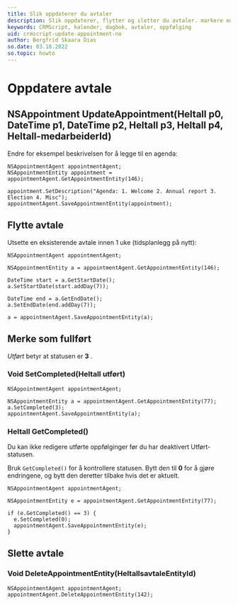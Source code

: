 ```yaml
---
title: Slik oppdaterer du avtaler
description: Slik oppdaterer, flytter og sletter du avtaler. markere en avtale som fullført
keywords: CRMScript, kalender, dagbok, avtaler, oppfølging
uid: crmscript-update-appointment-no
author: Bergfrid Skaara Dias
so.date: 03.18.2022
so.topic: howto
---
```


# Oppdatere avtale

## NSAppointment UpdateAppointment(Heltall p0, DateTime p1, DateTime p2, Heltall p3, Heltall p4, Heltall-medarbeiderId)

Endre for eksempel beskrivelsen for å legge til en agenda:

```crmscript
NSAppointmentAgent appointmentAgent;
NSAppointmentEntity appointment = appointmentAgent.GetAppointmentEntity(146);

appointment.SetDescription("Agenda: 1. Welcome 2. Annual report 3. Election 4. Misc");
appointmentAgent.SaveAppointmentEntity(appointment);
```

## Flytte avtale

Utsette en eksisterende avtale innen 1 uke (tidsplanlegg på nytt):

```crmscript
NSAppointmentAgent appointmentAgent;

NSAppointmentEntity a = appointmentAgent.GetAppointmentEntity(146);

DateTime start = a.GetStartDate();
a.SetStartDate(start.addDay(7));

DateTime end = a.GetEndDate();
a.SetEndDate(end.addDay(7));

a = appointmentAgent.SaveAppointmentEntity(a);
```

## Merke som fullført

*Utført* betyr at statusen er **3** .

### Void SetCompleted(Heltall utført)

```crmscript
NSAppointmentAgent appointmentAgent;

NSAppointmentEntity a = appointmentAgent.GetAppointmentEntity(77);
a.SetCompleted(3);
appointmentAgent.SaveAppointmentEntity(a);
```

### Heltall GetCompleted()

Du kan ikke redigere utførte oppfølginger før du har deaktivert Utført-statusen.

Bruk `GetCompleted()` for å kontrollere statusen. Bytt den til **0** for å gjøre endringene, og bytt den deretter tilbake hvis det er aktuelt.

```crmscript
NSAppointmentAgent appointmentAgent;

NSAppointmentEntity e = appointmentAgent.GetAppointmentEntity(77);

if (e.GetCompleted() == 3) {
  e.SetCompleted(0);
  appointmentAgent.SaveAppointmentEntity(e);
}
```

## Slette avtale

### Void DeleteAppointmentEntity(HeltallsavtaleEntityId)

```crmscript
NSAppointmentAgent appointmentAgent;
appointmentAgent.DeleteAppointmentEntity(142);
```

<!-- Referenced links -->
